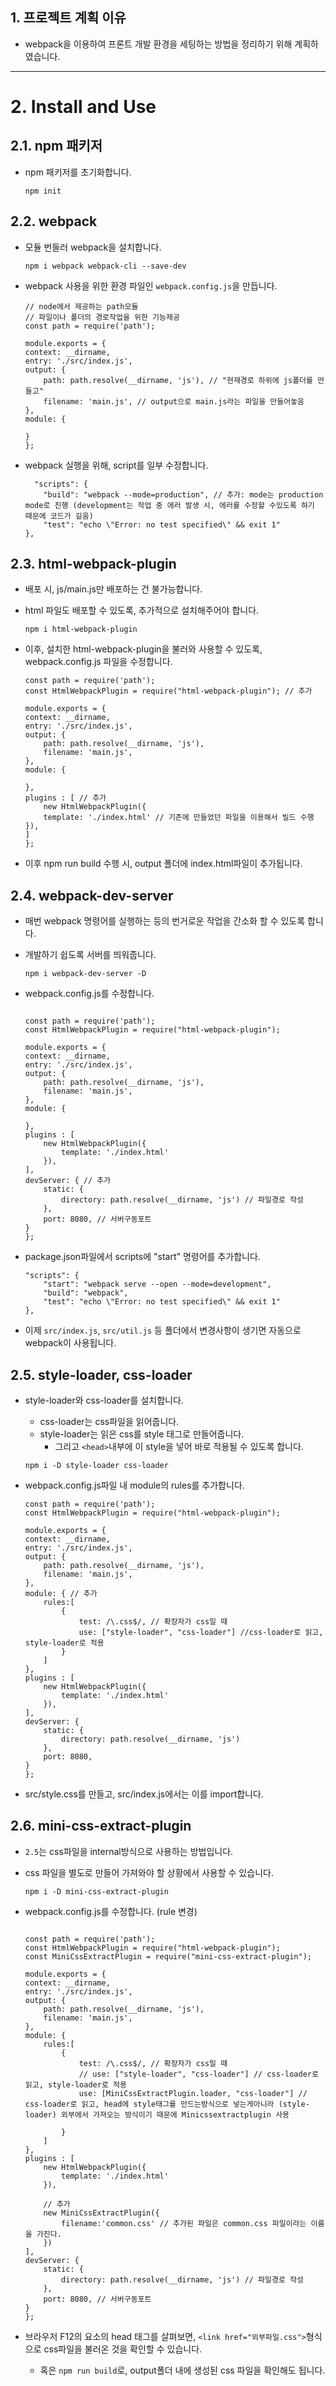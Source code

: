 
## 1. 프로젝트 계획 이유
 -  webpack을 이용하여 프론트 개발 환경을 세팅하는 방법을 정리하기 위해 계획하였습니다.


****
# 2. Install and Use
## 2.1. npm 패키저
* npm 패키저를 초기화합니다.
    ```
    npm init
    ```

## 2.2. webpack
* 모듈 번들러 webpack을 설치합니다.
    ```
    npm i webpack webpack-cli --save-dev
    ```

* webpack 사용을 위한 환경 파일인 `webpack.config.js`을 만듭니다.
    ```
    // node에서 제공하는 path모듈
    // 파일이나 폴더의 경로작업을 위한 기능제공
    const path = require('path');

    module.exports = {
    context: __dirname,
    entry: './src/index.js',
    output: {
        path: path.resolve(__dirname, 'js'), // "현재경로 하위에 js폴더를 만들고"
        filename: 'main.js', // output으로 main.js라는 파일을 만들어놓음
    },
    module: {

    }
    };

    ```

* webpack 실행을 위해, script를 일부 수정합니다.
    ```
      "scripts": {
        "build": "webpack --mode=production", // 추가: mode는 production mode로 진행 (development는 작업 중 에러 발생 시, 에러를 수정할 수있도록 하기 때문에 코드가 길움) 
        "test": "echo \"Error: no test specified\" && exit 1"
    },
    ```

## 2.3. html-webpack-plugin
* 배포 시, js/main.js만 배포하는 건 불가능합니다.
* html 파일도 배포할 수 있도록, 추가적으로 설치해주어야 합니다.
    ```
    npm i html-webpack-plugin
    ```

* 이후, 설치한 html-webpack-plugin을 불러와 사용할 수 있도록, webpack.config.js 파일을 수정합니다.
    ```
    const path = require('path');
    const HtmlWebpackPlugin = require("html-webpack-plugin"); // 추가

    module.exports = {
    context: __dirname,
    entry: './src/index.js',
    output: {
        path: path.resolve(__dirname, 'js'),
        filename: 'main.js', 
    },
    module: {

    },
    plugins : [ // 추가
        new HtmlWebpackPlugin({
        template: './index.html' // 기존에 만들었던 파일을 이용해서 빌드 수행
    }),
    ]
    };
    ```
* 이후 npm run build 수행 시, output 폴더에 index.html파일이 추가됩니다.

## 2.4. webpack-dev-server
* 매번 webpack 명령어를 실행하는 등의 번거로운 작업을 간소화 할 수 있도록 합니다.
* 개발하기 쉽도록 서버를 띄워줍니다.
    ```
    npm i webpack-dev-server -D
    ```

* webpack.config.js를 수정합니다.
    ```

    const path = require('path');
    const HtmlWebpackPlugin = require("html-webpack-plugin");

    module.exports = {
    context: __dirname,
    entry: './src/index.js',
    output: {
        path: path.resolve(__dirname, 'js'), 
        filename: 'main.js',
    },
    module: {

    },
    plugins : [
        new HtmlWebpackPlugin({
            template: './index.html' 
        }),
    ],
    devServer: { // 추가
        static: {
            directory: path.resolve(__dirname, 'js') // 파일경로 작성
        },
        port: 8080, // 서버구동포트
    }
    };
    ```

* package.json파일에서 scripts에 "start" 명령어를 추가합니다.
    ```
    "scripts": {
        "start": "webpack serve --open --mode=development",
        "build": "webpack",
        "test": "echo \"Error: no test specified\" && exit 1"
    },
    ```

* 이제 `src/index.js`, `src/util.js` 등 폴더에서 변경사항이 생기면 자동으로 webpack이 사용됩니다.

## 2.5. style-loader, css-loader
* style-loader와 css-loader를 설치합니다.
    * css-loader는 css파일을 읽어줍니다.
    * style-loader는 읽은 css를 style 태그로 만들어줍니다.
        * 그리고 `<head>`내부에 이 style을 넣어 바로 적용될 수 있도록 합니다.

    ```
    npm i -D style-loader css-loader
    ```

* webpack.config.js파일 내 module의 rules를 추가합니다.
    ```
    const path = require('path');
    const HtmlWebpackPlugin = require("html-webpack-plugin");

    module.exports = {
    context: __dirname,
    entry: './src/index.js',
    output: {
        path: path.resolve(__dirname, 'js'), 
        filename: 'main.js', 
    },
    module: { // 추가
        rules:[
            {
                test: /\.css$/, // 확장자가 css일 때
                use: ["style-loader", "css-loader"] //css-loader로 읽고, style-loader로 적용
            }
        ]
    },
    plugins : [
        new HtmlWebpackPlugin({
            template: './index.html' 
        }),
    ],
    devServer: {
        static: {
            directory: path.resolve(__dirname, 'js') 
        },
        port: 8080, 
    }
    };
    ```

* src/style.css를 만들고, src/index.js에서는 이를 import합니다.


## 2.6. mini-css-extract-plugin
* `2.5`는 css파일을 internal방식으로 사용하는 방법입니다.
* css 파일을 별도로 만들어 가져와야 할 상황에서 사용할 수 있습니다.
    ```
    npm i -D mini-css-extract-plugin
    ```
* webpack.config.js를 수정합니다. (rule 변경)
    ```

    const path = require('path');
    const HtmlWebpackPlugin = require("html-webpack-plugin");
    const MiniCssExtractPlugin = require("mini-css-extract-plugin");

    module.exports = {
    context: __dirname,
    entry: './src/index.js',
    output: {
        path: path.resolve(__dirname, 'js'), 
        filename: 'main.js', 
    },
    module: {
        rules:[
            {
                test: /\.css$/, // 확장자가 css일 때
                // use: ["style-loader", "css-loader"] // css-loader로 읽고, style-loader로 적용
                use: [MiniCssExtractPlugin.loader, "css-loader"] // css-loader로 읽고, head에 style태그를 만드는방식으로 넣는게아니라 (style-loader) 외부에서 가져오는 방식이기 때문에 Minicssextractplugin 사용
                
            }
        ]
    },
    plugins : [
        new HtmlWebpackPlugin({
            template: './index.html' 
        }),

        // 추가
        new MiniCssExtractPlugin({
            filename:'common.css' // 추가된 파일은 common.css 파일이라는 이름을 가진다.
        })
    ],
    devServer: {
        static: {
            directory: path.resolve(__dirname, 'js') // 파일경로 작성
        },
        port: 8080, // 서버구동포트
    }
    };
    ```

* 브라우저 F12의 요소의 head 태그를 살펴보면, `<link href="외부파일.css">`형식으로 css파일을 불러온 것을 확인할 수 있습니다. 
    * 혹은 `npm run build`로, output폴더 내에 생성된 css 파일을 확인해도 됩니다.